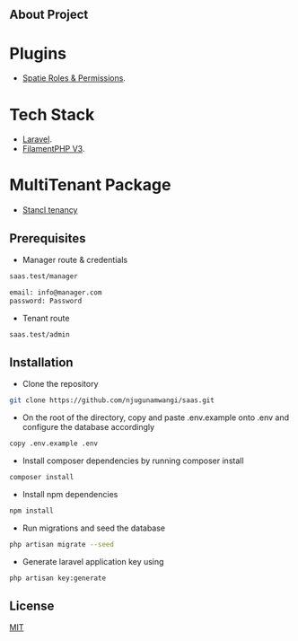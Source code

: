 ## About Project

# Plugins

- [Spatie Roles & Permissions](https://filamentphp.com/plugins/tharinda-rodrigo-spatie-roles-permissions).

# Tech Stack

- [Laravel](https://laravel.com).
- [FilamentPHP V3](https://filamentphp.com).

# MultiTenant Package

- [Stancl tenancy](https://github.com/archtechx/tenancy/)

## Prerequisites

- Manager route & credentials

```bash
saas.test/manager
```

```bash
email: info@manager.com
password: Password
```

- Tenant route 

```bash
saas.test/admin
```

## Installation
- Clone the repository

```bash
git clone https://github.com/njugunamwangi/saas.git
```
- On the root of the directory, copy and paste .env.example onto .env and configure the database accordingly
 ```bash
copy .env.example .env
```

- Install composer dependencies by running composer install
 ```bash
composer install
```

- Install npm dependencies
```bash
npm install
```

- Run migrations and seed the database
```bash
php artisan migrate --seed
```

- Generate laravel application key using 
```bash
php artisan key:generate
```

## License

[MIT](https://choosealicense.com/licenses/mit/)

